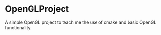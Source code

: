 # OpenGLProject
A simple OpenGL project to teach me the use of cmake and basic OpenGL functionality.
